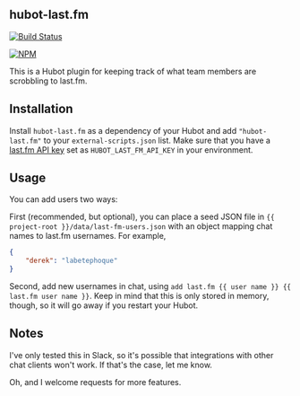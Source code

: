 hubot-last.fm
---

[![Build Status](https://travis-ci.org/derekpeterson/hubot-last-fm.svg)](https://travis-ci.org/derekpeterson/hubot-last-fm)

[![NPM](https://nodei.co/npm/hubot-last.fm.png)](https://npmjs.org/package/hubot-last.fm)

This is a Hubot plugin for keeping track of what team members are scrobbling to last.fm.

## Installation

Install `hubot-last.fm` as a dependency of your Hubot and add `"hubot-last.fm"` to your `external-scripts.json` list. Make sure that you have a [last.fm API key](http://www.last.fm/api/accounts) set as `HUBOT_LAST_FM_API_KEY` in your environment.

## Usage

You can add users two ways:

First (recommended, but optional), you can place a seed JSON file in `{{ project-root }}/data/last-fm-users.json` with an object mapping chat names to last.fm usernames. For example,
```json
{
    "derek": "labetephoque"
}
```

Second, add new usernames in chat, using `add last.fm {{ user name }} {{ last.fm user name }}`. Keep in mind that this is only stored in memory, though, so it will go away if you restart your Hubot.

## Notes

I've only tested this in Slack, so it's possible that integrations with other chat clients won't work. If that's the case, let me know.

Oh, and I welcome requests for more features.
